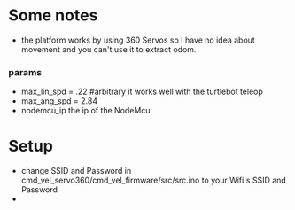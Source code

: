# Some notes
 - the platform works by using 360 Servos so I have no idea about movement and you can't use it to extract odom.

### params
 -  max_lin_spd = .22 #arbitrary it works well with the turtlebot teleop
 -  max_ang_spd = 2.84 
 - nodemcu_ip the ip of the NodeMcu
  
# Setup
 - change SSID and Password in cmd_vel_servo360/cmd_vel_firmware/src/src.ino to your Wifi's SSID and Password
 - 